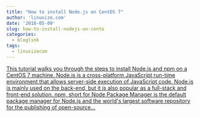 ```yaml
---
title: "How to install Node.js on CentOS 7"
author: 'linuxize.com'
date: '2018-05-09'
slug: how-to-install-nodejs-on-cento
categories:
  - bloglink
tags:
  - linuxizecom
---
```


[This tutorial walks you through the steps to install Node.js and npm on a CentOS 7 machine. Node.js is a cross-platform JavaScript run-time environment that allows server-side execution of JavaScript code. Node.js is mainly used on the back-end, but it is also popular as a full-stack and front-end solution. npm, short for Node Package Manager is the default package manager for Node.js and the world's largest software repository for the publishing of open-source...<click to read more>](https://linuxize.com/post/how-to-install-node-js-on-centos-7/)

